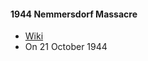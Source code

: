 #### 1944 Nemmersdorf Massacre
- [Wiki](https://en.wikipedia.org/wiki/Nemmersdorf_massacre)
- On 21 October 1944